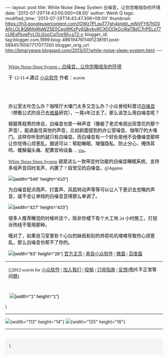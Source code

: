 --- layout: post title: White Noise Sleep System
白噪音，让你忽略喧杂的环境 date: '2013-07-29T14:43:00.000+08:00' author:
Wenh Q tags: modified\_time: '2013-07-29T14:43:47.306+08:00' thumbnail:
https://lh3.googleusercontent.com/lOWz7PLquT77gh4ptgb\_mNVFY67hD0AfirLOL8QMifqWaWZ5E0CegWKzPy6QbvbvRCX0OOkGciRaTBdC7nPELzT7cUtEsPkvePyLOLj2ooCq7ctr9II=s72-c
blogger\_id:
tag:blogger.com,1999:blog-4961947611491238191.post-5884576567717077350
blogger\_orig\_url:
http://binaryware.blogspot.com/2013/07/white-noise-sleep-system.html ---
<div
style="color: black; direction: ltr; font-family: &quot;Arial&quot;; font-size: 11pt; margin-bottom: 0; margin-left: 7.5pt; margin-right: 7.5pt; margin-top: 0; padding: 0;">

<span
style="color: #0000ee; font-family: &quot;Verdana&quot;; text-decoration: underline;">[\
White Noise Sleep System –
白噪音，让你忽略喧杂的环境](http://www.appinn.com/white-noise-sleep-system/)</span>

</div>

<div
style="color: black; direction: ltr; font-family: &quot;Arial&quot;; font-size: 11pt; margin-bottom: 0; margin-left: 7.5pt; margin-right: 7.5pt; margin-top: 0; padding-bottom: 8pt; padding-left: 0; padding-right: 0; padding-top: 0;">

<span style="font-family: &quot;Verdana&quot;;">于 12-11-4 通过
</span><span
style="color: #0000ee; font-family: &quot;Verdana&quot;; text-decoration: underline;">[小众软件](http://www.appinn.com/)</span><span
style="font-family: &quot;Verdana&quot;;"> 作者：scavin</span>

</div>

<div
style="color: black; direction: ltr; font-family: &quot;Arial&quot;; font-size: 11pt; height: 11pt; margin-bottom: 0; margin-left: 7.5pt; margin-right: 7.5pt; margin-top: 0; padding: 0;">

<span style="font-family: &quot;Verdana&quot;;"></span>

</div>

<div
style="color: black; direction: ltr; font-family: &quot;Arial&quot;; font-size: 11pt; margin-bottom: 0; margin-left: 7.5pt; margin-right: 7.5pt; margin-top: 0; padding: 0;">

<span
style="font-family: &quot;Verdana&quot;;">办公室太吵怎么办？咖啡厅大嗓门太多又怎么办？小众曾经科普过</span><span
style="color: #0000ee; font-family: &quot;Verdana&quot;; text-decoration: underline;">[白噪音](http://www.appinn.com/white-noise/)</span><span
style="font-family: &quot;Verdana&quot;;">（想看公式的自己去</span><span
style="color: #0000ee; font-family: &quot;Verdana&quot;; text-decoration: underline;">[维基](http://zh.wikipedia.org/zh/%E7%99%BD%E9%9B%9C%E8%A8%8A)</span><span
style="font-family: &quot;Verdana&quot;;">研究），一晃4年过去了。那么该怎么用白噪音呢？</span>

</div>

<div
style="color: black; direction: ltr; font-family: &quot;Arial&quot;; font-size: 11pt; margin-bottom: 0; margin-left: 7.5pt; margin-right: 7.5pt; margin-top: 0; padding: 0;">

<span
style="font-family: &quot;Verdana&quot;;">根据青蛙男的体会，白噪音也是一种声音（像极了老式电视出现雪花的那个声音），能遮盖住其他的声音，比如前面提到的办公室噪音、咖啡厅的大嗓门。这样你听到的就只有白噪音。而白噪音有一个好处是他不会像噪音那样让你觉得心烦意乱。据说可以：帮助睡眠、增强隐私、防止分心、掩饰耳鸣、缓解偏头痛、配置音响设备… </span><span
style="color: #0000ee; font-family: &quot;Verdana&quot;; text-decoration: underline;">[via](http://blog.soft.idv.tw/?p=283)</span><span
style="font-family: &quot;Verdana&quot;;">。</span>

</div>

<div
style="color: black; direction: ltr; font-family: &quot;Arial&quot;; font-size: 11pt; margin-bottom: 0; margin-left: 7.5pt; margin-right: 7.5pt; margin-top: 0; padding: 0;">

<span
style="color: #0000ee; font-family: &quot;Verdana&quot;; text-decoration: underline;">[White
Noise Sleep
System](http://www.appinn.com/white-noise-sleep-system/)</span><span
style="font-family: &quot;Verdana&quot;;"> 就是这么一款带定时功能的白噪音睡眠系统，支持多组声音同时发声，内置了
7 段常见的白噪音。@Appinn</span>

</div>

<div
style="color: black; direction: ltr; font-family: &quot;Arial&quot;; font-size: 11pt; margin-bottom: 0; margin-left: 7.5pt; margin-right: 7.5pt; margin-top: 0; padding: 0;">

![](https://lh3.googleusercontent.com/lOWz7PLquT77gh4ptgb_mNVFY67hD0AfirLOL8QMifqWaWZ5E0CegWKzPy6QbvbvRCX0OOkGciRaTBdC7nPELzT7cUtEsPkvePyLOLj2ooCq7ctr9II){width="548"
height="410"}

</div>

<div
style="color: black; direction: ltr; font-family: &quot;Arial&quot;; font-size: 11pt; margin-bottom: 0; margin-left: 7.5pt; margin-right: 7.5pt; margin-top: 0; padding: 0;">

<span
style="font-family: &quot;Verdana&quot;;">为白噪音配点雨声、打雷声、风扇转动声等等可以让人下意识去忽略的声音，就不会让单纯的白噪音显得那么单调了。</span>

</div>

<div
style="color: black; direction: ltr; font-family: &quot;Arial&quot;; font-size: 11pt; margin-bottom: 0; margin-left: 7.5pt; margin-right: 7.5pt; margin-top: 0; padding: 0;">

![](https://lh3.googleusercontent.com/XyoxRAcurJeJOhvLTgE0vlAdQ4fDqbI-50Vzqb46S1PgpLOO8kTzN_3Jy0bAAOOV0YohSovCKwunFg3yRBxgwDZs1VMa6dlbh8OdEwQuKgXn1OrloBs){width="427"
height="423"}

</div>

<div
style="color: black; direction: ltr; font-family: &quot;Arial&quot;; font-size: 11pt; margin-bottom: 0; margin-left: 7.5pt; margin-right: 7.5pt; margin-top: 0; padding: 0;">

<span
style="font-family: &quot;Verdana&quot;;">很多人推荐睡觉的时候听这个，除非你楼下有个大工地
24 小时施工，打投诉热线不管用那种。</span>

</div>

<div
style="color: black; direction: ltr; font-family: &quot;Arial&quot;; font-size: 11pt; margin-bottom: 0; margin-left: 7.5pt; margin-right: 7.5pt; margin-top: 0; padding: 0;">

<span
style="font-family: &quot;Verdana&quot;;">哦对了，如果自习室里有个心仪的妹纸和别的帅哥叽叽喳喳导致你心烦意乱，那么白噪音也帮不了你的。</span>

</div>

<div
style="color: black; direction: ltr; font-family: &quot;Arial&quot;; font-size: 11pt; margin-bottom: 0; margin-left: 7.5pt; margin-right: 7.5pt; margin-top: 0; padding: 0;">

![](https://lh4.googleusercontent.com/pm06HXUv6oGrjggGbYZgk-aY66GjH31Sy5BBmr7P3-WsPCm3Apez0S70ZB4Ligz1U_lAaEPI3h1wOnC7DfSAGzqaIcNImCYPdHcDOgEC_8v4kYPBa5Q){width="83"
height="26"}<span
style="font-family: &quot;Verdana&quot;;"> </span><span
style="color: #0000ee; font-family: &quot;Verdana&quot;; text-decoration: underline;">[官方主页](https://sites.google.com/site/whitenoisesleepsystem/)</span><span
style="font-family: &quot;Verdana&quot;;"> | </span><span
style="color: #0000ee; font-family: &quot;Verdana&quot;; text-decoration: underline;">[来自小众软件](http://www.appinn.com/white-noise-sleep-system/)</span><span
style="font-family: &quot;Verdana&quot;;"> | </span><span
style="color: #0000ee; font-family: &quot;Verdana&quot;; text-decoration: underline;">[微盘](http://g.appinn.com/x1)</span><span
style="font-family: &quot;Verdana&quot;;"> | </span><span
style="color: #0000ee; font-family: &quot;Verdana&quot;; text-decoration: underline;">[百度盘](http://g.appinn.com/x2)</span>

</div>

------------------------------------------------------------------------

<div
style="color: black; direction: ltr; font-family: &quot;Arial&quot;; font-size: 11pt; margin-bottom: 0; margin-left: 7.5pt; margin-right: 7.5pt; margin-top: 0; padding: 0;">

<span
style="color: #0000ee; font-family: &quot;Verdana&quot;; text-decoration: underline;">[©](http://www.appinn.com/copyright/?utm_source=feeds&utm_medium=copyright&utm_campaign=feeds)</span><span
style="font-family: &quot;Verdana&quot;;">2012 scavin for </span><span
style="color: #0000ee; font-family: &quot;Verdana&quot;; text-decoration: underline;">[小众软件](http://www.appinn.com/?utm_source=feeds&utm_medium=appinn&utm_campaign=feeds)</span><span
style="font-family: &quot;Verdana&quot;;"> | </span><span
style="color: #0000ee; font-family: &quot;Verdana&quot;; text-decoration: underline;">[加入我们](http://www.appinn.com/join-us/?utm_source=feeds&utm_medium=joinus&utm_campaign=feeds)</span><span
style="font-family: &quot;Verdana&quot;;"> | </span><span
style="color: #0000ee; font-family: &quot;Verdana&quot;; text-decoration: underline;">[投稿](http://www.appinn.com/contribute/?utm_source=feeds&utm_medium=contribute&utm_campaign=feeds)</span><span
style="font-family: &quot;Verdana&quot;;"> | </span><span
style="color: red; font-family: &quot;Verdana&quot;; text-decoration: underline;">[订阅指南](http://www.appinn.com/feeds-subscribe/?utm_source=feeds&utm_medium=feedsubscribe&utm_campaign=feeds)</span><span
style="font-family: &quot;Verdana&quot;;"> | </span><span
style="color: #0000ee; font-family: &quot;Verdana&quot;; text-decoration: underline;">[反馈](http://appinn.wufoo.com/forms/eccae-aeeae/)</span><span
style="font-family: &quot;Verdana&quot;;">(图片不正常等问题)</span>

</div>

<div
style="color: black; direction: ltr; font-family: &quot;Arial&quot;; font-size: 11pt; height: 11pt; margin-bottom: 0; margin-left: 7.5pt; margin-right: 7.5pt; margin-top: 0; padding: 0;">

<span style="font-family: &quot;Verdana&quot;;"></span>

</div>

<div
style="color: black; direction: ltr; font-family: &quot;Arial&quot;; font-size: 11pt; margin-bottom: 0; margin-left: 7.5pt; margin-right: 7.5pt; margin-top: 0; padding: 0;">

<span
style="font-family: &quot;Verdana&quot;;"> </span>![](https://lh4.googleusercontent.com/B2Sza-_3ZS6ReqCW1QlsVGdjpwoJdMhUIjcrL3eR9Yav7JDccHYOWNdf-jaGU4o2kbx58Qnq_64TI-5WXkiizjfIxe98AdYFLkdEZ3hvBOtGtviSexA){width="1"
height="1"}

</div>

[](https://www.blogger.com/blogger.g?blogID=4961947611491238191#)[](https://www.blogger.com/blogger.g?blogID=4961947611491238191#)\
  ------------------------------------------------------------------------------------------------------------------------------------------------------------------------------------- -------------------------------------------------------------------------------------------------------------------------------------------------------------------------------------
  ![](https://lh4.googleusercontent.com/bKbgz2XZOylxUnvyTNuYPTtznSkXonJ8s_4SY6pdLo9PTH-wndP0foHZgpEjMtjVYw81S6cK3g1OtGhMt3oD-hQan0T26IAVrEEQmjuuhpr2p0aVXbQ){width="113" height="14"}   ![](https://lh4.googleusercontent.com/CqWSEXEvAudU2E2gzP_qZOd3tIqvTywHnz7yZEpIHRTkliGhoug0i_qxwfdpaX37FVu0IMSDMlcPpRSvz1zCP2PgwahPpXZFscJzJ2c5_7uZ9HiQc1s){width="125" height="16"}
  ------------------------------------------------------------------------------------------------------------------------------------------------------------------------------------- -------------------------------------------------------------------------------------------------------------------------------------------------------------------------------------

<div
style="color: black; direction: ltr; font-family: &quot;Arial&quot;; font-size: 11pt; height: 11pt; margin-bottom: 0; margin-left: 7.5pt; margin-right: 7.5pt; margin-top: 0; padding: 0;">

<span style="font-family: &quot;Verdana&quot;;"></span>

</div>

<div itemscope="" itemtype="http://schema.org/EmailMessage"
style="border: 1px solid #f0f0f0; color: black; font-family: Arial, sans-serif; max-width: 650px;">

<div style="background-color: whitesmoke; padding: 2px 12px;">

\

</div>

</div>
